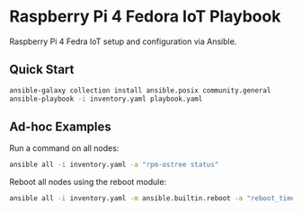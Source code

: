 # Raspberry Pi 4 Fedora IoT Playbook

Raspberry Pi 4 Fedra IoT setup and configuration via Ansible.

## Quick Start

```bash
ansible-galaxy collection install ansible.posix community.general
ansible-playbook -i inventory.yaml playbook.yaml
```

## Ad-hoc Examples

Run a command on all nodes:

```bash
ansible all -i inventory.yaml -a "rpm-ostree status"
```

Reboot all nodes using the reboot module:

```bash
ansible all -i inventory.yaml -m ansible.builtin.reboot -a "reboot_timeout=300"
```

